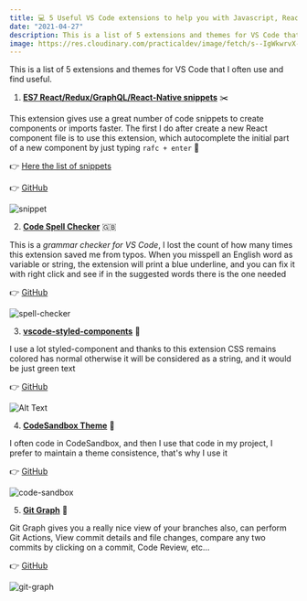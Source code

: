 ```yaml
---
title: 💻 5 Useful VS Code extensions to help you with Javascript, React and Git
date: "2021-04-27"
description: This is a list of 5 extensions and themes for VS Code that I often use and find useful.
image: https://res.cloudinary.com/practicaldev/image/fetch/s--IgWkwrvX--/c_imagga_scale,f_auto,fl_progressive,h_420,q_auto,w_1000/https://dev-to-uploads.s3.amazonaws.com/uploads/articles/3n3lw4nkuhfd413e8yhs.png
---
```


This is a list of 5 extensions and themes for VS Code that I often use and find useful.

1. [**ES7 React/Redux/GraphQL/React-Native snippets**](https://marketplace.visualstudio.com/items?itemName=dsznajder.es7-react-js-snippets) ✂️

This extension gives use a great number of code snippets to create components or imports faster. The first I do after create a new React component file is to use this extension, which autocomplete the initial part of a new component by just typing `rafc + enter` 🤯

👉 [Here the list of snippets](https://github.com/dsznajder/vscode-es7-javascript-react-snippets#basic-methods)

👉 [GitHub](https://github.com/dsznajder/vscode-es7-javascript-react-snippets)

![snippet](https://dev-to-uploads.s3.amazonaws.com/uploads/articles/t6grmc6notjkmilusy8z.gif)

2. [**Code Spell Checker**](https://marketplace.visualstudio.com/items?itemName=streetsidesoftware.code-spell-checker) 🇬🇧

This is a _grammar checker for VS Code_, I lost the count of how many times this extension saved me from typos. When you misspell an English word as variable or string, the extension will print a blue underline, and you can fix it with right click and see if in the suggested words there is the one needed

👉 [GitHub](https://github.com/streetsidesoftware/vscode-spell-checker)

![spell-checker](https://dev-to-uploads.s3.amazonaws.com/uploads/articles/dorfje2qng8wudvrgp7a.gif)

3. [**vscode-styled-components**](https://marketplace.visualstudio.com/items?itemName=jpoissonnier.vscode-styled-components) 🌈

I use a lot styled-component and thanks to this extension CSS remains colored has normal otherwise it will be considered as a string, and it would be just green text

👉 [GitHub](https://github.com/styled-components/vscode-styled-components)

![Alt Text](https://dev-to-uploads.s3.amazonaws.com/uploads/articles/7xeu79zo1vaa6zl09vvh.gif)

4. [**CodeSandbox Theme**](https://marketplace.visualstudio.com/items?itemName=ngryman.codesandbox-theme) 🎨

I often code in CodeSandbox, and then I use that code in my project, I prefer to maintain a theme consistence, that's why I use it

👉 [GitHub](https://github.com/styled-components/ngryman/codesandbox-theme)

![code-sandbox](https://raw.githubusercontent.com/ngryman/codesandbox-theme/master/screenshot.png)

5. [**Git Graph**](https://marketplace.visualstudio.com/items?itemName=mhutchie.git-graph) 🌳

Git Graph gives you a really nice view of your branches
also, can perform Git Actions, View commit details and file changes, compare any two commits by clicking on a commit, Code Review, etc...

👉 [GitHub](https://github.com/styled-components/mhutchie/vscode-git-graph)

![git-graph](https://dev-to-uploads.s3.amazonaws.com/uploads/articles/bnz2uox8slagsxjou9tn.gif)